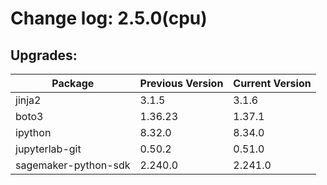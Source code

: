 # Change log: 2.5.0(cpu)

## Upgrades: 

Package | Previous Version | Current Version
---|---|---
jinja2|3.1.5|3.1.6
boto3|1.36.23|1.37.1
ipython|8.32.0|8.34.0
jupyterlab-git|0.50.2|0.51.0
sagemaker-python-sdk|2.240.0|2.241.0

